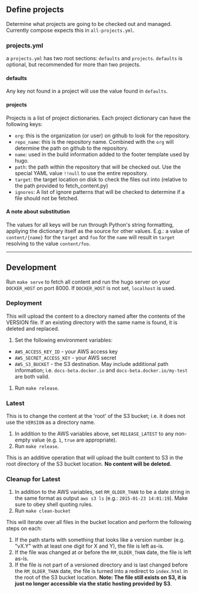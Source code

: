## Define projects

Determine what projects are going to be checked out and managed. Currently compose expects this in `all-projects.yml`.

### projects.yml

a `projects.yml` has two root sections: `defaults` and `projects`. `defaults` is optional, but recommended for more than two projects.

#### defaults

Any key not found in a project will use the value found in `defaults`.

#### projects

Projects is a list of project dictionaries. Each project dictionary can have the following keys:

* `org`: this is the organization (or user) on github to look for the repository.
* `repo_name`: this is the repository name. Combined with the `org` will determine the path on github to the repository.
* `name`: used in the build information added to the footer template used by hugo.
* `path`: the path within the repository that will be checked out. Use the special YAML value `!!null` to use the entire repository.
* `target`: the target location on disk to check the files out into (relative to the path provided to fetch_content.py)
* `ignores`: A list of ignore patterns that will be checked to determine if a file should not be fetched.

#### A note about substitution

The values for all keys will be run through Python's string formatting, appliying the dictionary itself as the source for other values. E.g.: a value of `content/{name}` for the `target` and `foo` for the `name` will result in `target` resolving to the value `content/foo`.

---

## Development
Run `make serve` to fetch all content and run the hugo server on your `DOCKER_HOST` on port 8000. If `DOCKER_HOST` is not set, `localhost` is used.

### Deployment
This will upload the content to a directory named after the contents of the VERSION file. If an existing directory with the same name is found, it is deleted and replaced.

1. Set the following environment variables:
  * `AWS_ACCESS_KEY_ID` - your AWS access key
  * `AWS_SECRET_ACCESS_KEY` - your AWS secret
  * `AWS_S3_BUCKET` - the S3 destination. May include additional path information; i.e. `docs-beta.docker.io` and `docs-beta.docker.io/my-test` are both valid.
1. Run `make release`.

### Latest
This is to change the content at the 'root' of the S3 bucket; i.e. it does not use the `VERSION` as a directory name.

1. In addition to the AWS variables above, set `RELEASE_LATEST` to any non-empty value (e.g. `1`, `true` are appropriate).
1. Run `make release`.

This is an additive operation that will upload the built content to S3 in the root directory of the S3 bucket location. **No content will be deleted.**

### Cleanup for Latest

1. In addition to the AWS variables, set `RM_OLDER_THAN` to be a date string in the same format as output `aws s3 ls` (e.g.: `2015-01-23 14:01:19`). Make sure to obey shell quoting rules.
2. Run `make clean-bucket`

This will iterate over all files in the bucket location and perform the following steps on each:
1. If the path starts with something that looks like a version number (e.g. "vX.Y" with at least one digit for X and Y), the file is left as-is.
1. If the file was changed at or before the `RM_OLDER_THAN` date, the file is left as-is.
1. If the file is not part of a versioned directory and is last changed before the `RM_OLDER_THAN` date, the file is turned into a redirect to `index.html` in the root of the S3 bucket location.
**Note: The file still exists on S3, it is just no longer accessible via the static hosting provided by S3**.
